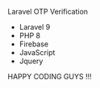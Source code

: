 Laravel OTP Verification

- Laravel 9
- PHP 8
- Firebase
- JavaScript
- Jquery

HAPPY CODING GUYS !!!